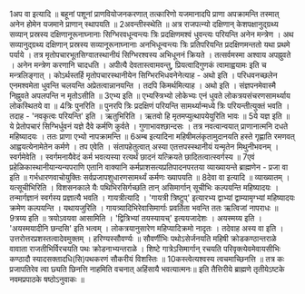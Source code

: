 

  
1अप वा इत्यादि ॥ बहूनां पशूनां प्राणवियोजनकरणात् तत्कारिणो यजमानादपि प्राणा अपक्रामन्ति तस्मात् अनेन होमेन यजमाने प्राणान् स्थापयति ॥
2अवन्तीस्स्थेति ॥ अत्र राजपत्न्यो दक्षिणान् केशपक्षानुद्ग्रथ्य सव्यान् प्रस्रस्य दक्षिणानूरूनाघ्नानाः सिग्भिरवधून्वन्त्यः त्रिः प्रदक्षिणमश्वं धुवन्त्यः परियन्ति अनेन मन्त्रेण । अथ सव्यानुद्ग्रथ्य दक्षिणान् प्रस्रस्य सव्यानूरूनाघ्नानाः अनभिधून्वन्त्यः त्रिः प्रतिपरियन्ति प्रदक्षिणमन्ततो यथा प्रथमे पर्याये । तत्र मृतोपचारभूतसिग्वातस्थानीयं सिग्भिरश्वस्य अभिधूननं क्रियते । तत्सर्वमस्मा अश्वाय अपह्नुवते । अनेन मन्त्रेण करणानि चादधति । अपीत्यै देवतास्त्वामवन्तु, प्रियत्वादिगुणकं त्वामाह्वयामः इति च मन्त्रलिङ्गात् । कोऽर्थस्तर्हि मृतोपचारस्थानीयेन सिग्भिरभिधवनेनेत्याह - अथो इति । परिधवनच्छलेन एनमश्वमेता धुवन्ति चलयन्ति अप्रेतत्वान्नानयन्ति । तदपि किमर्थमित्याह । अथो इति । संज्ञपनमेवास्मै निह्नुवते अपलपन्ति न मृतोऽसीति ॥
3एभ्य इति ॥ एभ्यस्त्रिभ्यो लोकेभ्यः एनं धुवते लोकत्रयसंचरणसामर्थ्याय लोकस्थितये वा ॥
4त्रिः पुनरिति ॥ पुनरपि त्रिः प्रदक्षिणं परियन्ति सामर्थ्यान्मध्ये त्रिः परियन्तीत्युक्तं भवति । तदाह - 'नवकृत्वः परियन्ति' इति । ऋतुभिरिति । ऋतवो हि मृतमप्युत्थापयेयुरिति भावः ॥
5ये यज्ञ इति ॥ ये प्रेतोपचारं सिग्भिर्धुवनं यज्ञे दैवे कर्मणि कुर्वते । गुणाभावश्छान्दसः । तत्र नवत्वान्वयात् प्राणानात्मनि दधते महिष्यादयः । ततः प्राणा एभ्यो नापक्रामन्ति ॥
6अम्ब इत्यादिना महिषीमलंकृतामुदानयति हस्ते गृह्णाति रमणवत् आह्वयत्येनामेतेन कर्मणे । तप एवेति । संतापहेतुत्वात् अस्या एतत्तपस्स्थानीयं यन्मृतेन मिथुनीभवनम् । स्वर्गमेवेति । स्वर्गमनायैवेदं कर्म भवत्यस्या रत्यर्थं छादनं यत्क्रियते छादितत्वात्स्वर्गस्य ॥
7एवं प्रहेळिकास्थानीयान्यन्यपराणि एतानि वाक्यानि कर्मप्राशसत्यप्रतिपादनपरतया व्याख्यायन्ते ब्राह्मणेन - प्रजा वा इति ॥ गर्भधारणवाचोयुक्तिः सर्वप्रजापशुधारणसामर्थ्यं कर्मणः ख्यापयति ॥
8देवा वा इत्यादि ॥ व्याख्यातम् । यत्सूचीभिरिति । विशसनकाले यैः पथिभिरसिर्गच्छति तान् असिमार्गान् सूचीभिः कल्पयन्ति महिष्यादयः । तन्मार्गज्ञानं स्वर्गस्य प्रज्ञात्यै भवति । गायत्रीत्यादि । 'गायत्री त्रिष्टुप्' इत्यारभ्य द्वाभ्यां द्वाम्यामृग्भ्यां महिष्यादयः क्रमेण कल्पयन्ति । यथायजुरिति । गायत्र्यादिभिरेवासिमार्गाः प्रवर्तिता भवन्ति ततः ऋत्विजां नापराधः ॥
9त्रय्य इति ॥ त्रयोऽवयवा आसामिति । 'द्वित्रिभ्यां तयस्यायच्' इत्ययजादेशः । अयस्मय्य इति । 'अयस्मयादीनि छन्दसि' इति भत्वम् । लोकत्रयानुसारेण महिप्यादिक्रमो नादृतः । तदेवाह अस्य वा इति । उत्तरोत्तरप्रशस्तत्वादेवमुक्तम् । हरिण्यस्सौवर्ण्यः ॥
सौवर्णीभिः पथोऽसेर्जनयति महिषी क्रोडकण्ठान्तराळे
वावाता राजतीभिर्विरचयति पथः क्रोडनाभ्यन्तराळे ।
शिष्टे गात्रेऽसिमार्गान् रचयति परिवृक्त्येवमेवायसीभिः
कण्ठादौ स्यादसक्तादधि(सि)पथकरणं सौकरीयं विशस्तिः ॥
10कस्त्वेत्यश्वस्य त्वचमाच्छिनत्ति ॥ तत्र कः प्रजापतिरेव त्वा छ्यति छिनत्ति नाहमिति वचनात् अहिंसायै भवत्यात्मनः॥
इति तैत्तिरीये ब्राह्मणे तृतीयेऽष्टके नवमप्रपाठके षष्ठोऽनुवाकः ॥  
